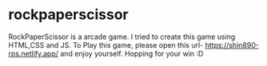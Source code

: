 # rockpaperscissor

RockPaperScissor is a arcade game. I tried to create this game using HTML,CSS and JS.
To Play this game, please open this url- https://shin890-rps.netlify.app/ and enjoy yourself. Hopping for your win :D
